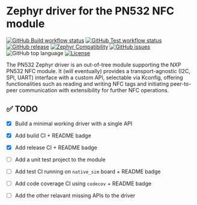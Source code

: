# Zephyr driver for the PN532 NFC module

[![GitHub Build workflow status](https://github.com/bytefull/pn532-zephyr-driver/workflows/Build/badge.svg)](https://github.com/bytefull/pn532-zephyr-driver/actions/workflows/build.yml)
[![GitHub Test workflow status](https://github.com/bytefull/pn532-zephyr-driver/workflows/Test/badge.svg)](https://github.com/bytefull/pn532-zephyr-driver/actions/workflows/test.yml)
[![GitHub release](https://img.shields.io/github/v/release/bytefull/pn532-zephyr-driver)](https://github.com/bytefull/pn532-zephyr-driver/releases)
[![Zephyr Compatibility](https://img.shields.io/badge/Zephyr-v4.1.0-blue)](https://github.com/zephyrproject-rtos/zephyr/releases/tag/v4.1.0)
[![GitHub issues](https://img.shields.io/github/issues/bytefull/pn532-zephyr-driver)](https://github.com/bytefull/pn532-zephyr-driver/issues)
![GitHub top language](https://img.shields.io/github/languages/top/bytefull/pn532-zephyr-driver)
[![License](https://img.shields.io/github/license/bytefull/pn532-zephyr-driver)](https://github.com/bytefull/pn532-zephyr-driver/blob/main/LICENSE)

The PN532 Zephyr driver is an out-of-tree module supporting the NXP PN532 NFC module. It (will eventually) provides a transport-agnostic (I2C, SPI, UART) interface with a custom API, selectable via Kconfig, offering functionalities such as reading and writing NFC tags and initiating peer-to-peer communication with extensibility for further NFC operations.

## ✅ TODO

- [x] Build a minimal working driver with a single API

- [x] Add build CI + README badge

- [x] Add release CI + README badge

- [ ] Add a unit test project to the module

- [ ] Add test CI running on `native_sim` board + README badge

- [ ] Add code coverage CI using `codecov` + README badge

- [ ] Add the other relavant missing APIs to the driver
